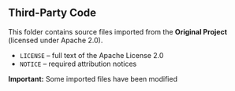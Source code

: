 ## Third-Party Code

This folder contains source files imported from the **Original Project**
(licensed under Apache 2.0).

* `LICENSE` – full text of the Apache License 2.0
* `NOTICE`  – required attribution notices

**Important:** Some imported files have been modified
